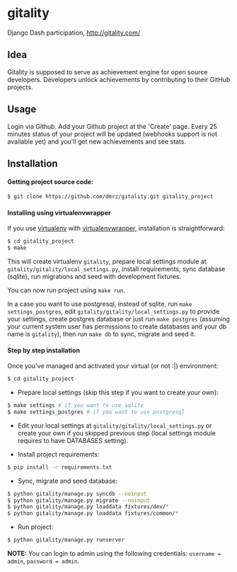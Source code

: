 gitality
========

Django Dash participation, http://gitality.com/


## Idea

Gitality is supposed to serve as achievement engine for open source developers.
Developers unlock achievements by contributing to their GitHub projects.

## Usage

Login via Github. Add your Github project at the 'Create' page.
Every 25 minutes status of your project will be updated (webhooks support is not available yet) and you'll get
new achievements and see stats.


## Installation

#### Getting project source code:

```bash
$ git clone https://github.com/dmrz/gitality.git gitality_project
```

#### Installing using virtualenvwrapper

If you use [virtualenv](https://pypi.python.org/pypi/virtualenv) with [virtualenvwrapper](https://pypi.python.org/pypi/virtualenvwrapper), installation is straightforward:

```bash
$ cd gitality_project
$ make
```

This will create virtualenv `gitality`, prepare local settings module at `gitality/gitality/local_settings.py`, install requirements, sync database (sqlite), run migrations and seed with development fixtures.

You can now run project using `make run`.

In a case you want to use postgresql, instead of sqlite, run `make settings_postgres`, edit `gitality/gitality/local_settings.py` to provide your settings, create postgres database or just run `make postgres` (assuming your current system user has permissions to create databases and your db name is `gitality`), then run `make db` to sync, migrate and seed it.

#### Step by step installation

Once you've managed and activated your virtual (or not :|) environment:

```bash
$ cd gitality_project
```

* Prepare local settings (skip this step if you want to create your own):

```bash
$ make settings # if you want to use sqlite
$ make settings_postgres # if you want to use postgresql
```

* Edit your local settings at `gitality/gitality/local_settings.py` or create your own if you skipped previous step (local settings module requires to have DATABASES setting).

* Install project requirements:

```bash
$ pip install -r requirements.txt
```

* Sync, migrate and seed database:

```bash
$ python gitality/manage.py syncdb --noinput
$ python gitality/manage.py migrate --noinput
$ python gitality/manage.py loaddata fixtures/dev/*
$ python gitality/manage.py loaddata fixtures/common/*
```

* Run project:

```bash
$ python gitality/manage.py runserver
```

**NOTE:** You can login to admin using the following credentials: `username = admin`, `password = admin`.

